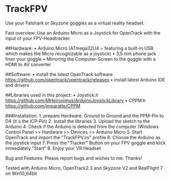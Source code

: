 # TrackFPV
Use your Fatshark or Skyzone goggles as a virtual reality headset.

Fast overview: Use an Arduino Micro as a Joystick for OpenTrack with the input of your FPV-Headtracker.

##Hardware:
•	Arduino Micro (ATmega32U4 = featuring a built-in USB which makes the Micro recognizable as a joystick)
•	3,5 mm phone jack from your goggle
•	Mirroring the Computer-Screen to the goggle with a HDMI to AV converter

##Software:
•	install the latest OpenTrack software https://github.com/opentrack/opentrack/releases
•	install latest Arduino IDE and drivers

##Libraries used in this project:
•	Joystick.h https://github.com/MHeironimus/ArduinoJoystickLibrary
•	CPPM.h https://github.com/jmparatte/CPPM

###Installation: 1. prepare Hardware. Ground to Ground and the PPM-Pin to D4 (it´s the ICP-Pin) 
2. Install the libraries 
3. Upload the sketch to the Arduino 
4. Check if the Arduino is detected from the computer (Windows Control Panel >> Hardware >> Devices >> Arduino Micro 
5. Start OpenTrack and import the "TrackFPV.ini" profile 
6. Choose the Arduino as the joystick input 
7. Press the "Tracker" Button on your FPV goggle and klick immediately "Start" 
8. Enjoy your VR Headset

Bug and Features: Please report bugs and wishes to me. Thanks!

Tested with Arduino Micro, OpenTrack2.3 and Skyzone V2 and RealFlight 7 on Win10_64bit

